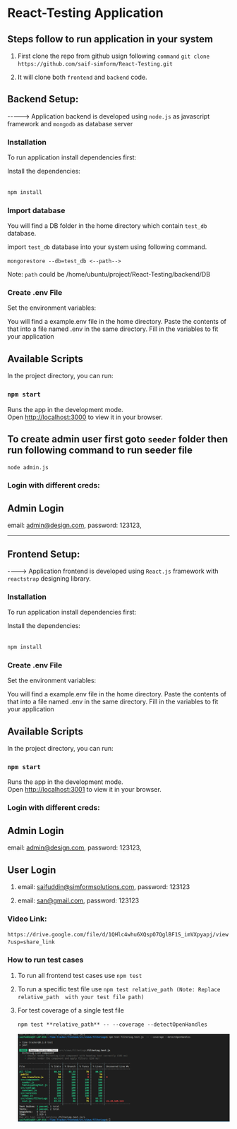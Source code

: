 # React-Testing Application

## Steps follow to run application in your system

1. First clone the repo from github usign following `command`
   `git clone https://github.com/saif-simform/React-Testing.git`

2. It will clone both `frontend` and `backend` code.

## Backend Setup:

-----> Application backend is developed using `node.js` as javascript framework and `mongodb` as database server

### Installation

To run application install dependencies first:

Install the dependencies:

```bash

npm install

```

### Import database

You will find a DB folder in the home directory which contain `test_db` database.

import `test_db` database into your system using following command.

`mongorestore --db=test_db <--path-->`

Note: `path` could be /home/ubuntu/project/React-Testing/backend/DB

### Create .env File

Set the environment variables:

You will find a example.env file in the home directory. Paste the contents of that into a file named .env in the same directory. Fill in the variables to fit your application

## Available Scripts

In the project directory, you can run:

### `npm start`

Runs the app in the development mode.\
Open [http://localhost:3000](http://localhost:3000) to view it in your browser.

## To create admin user first goto `seeder` folder then run following command to run seeder file

`node admin.js`

### Login with different creds:

## Admin Login

email: admin@design.com,
password: 123123,

---

## Frontend Setup:

----> Application frontend is developed using `React.js` framework with `reactstrap` designing library.

### Installation

To run application install dependencies first:

Install the dependencies:

```bash

npm install

```

### Create .env File

Set the environment variables:

You will find a example.env file in the home directory. Paste the contents of that into a file named .env in the same directory. Fill in the variables to fit your application

## Available Scripts

In the project directory, you can run:

### `npm start`

Runs the app in the development mode.\
Open [http://localhost:3001](http://localhost:3001) to view it in your browser.

### Login with different creds:

## Admin Login

email: admin@design.com,
password: 123123,

## User Login

1. email: saifuddin@simformsolutions.com, password: 123123

2. email: san@gmail.com, password: 123123

### Video Link:
`https://drive.google.com/file/d/1QHlc4whu6XQspO7QglBF1S_imVXpyapj/view?usp=share_link`

### How to run test cases

1. To run all frontend test cases use `npm test`
2. To run a specific test file use `npm test relative_path (Note: Replace relative_path  with your test file path)`
3. For test coverage of a single test file
    
    `npm test **relative_path** -- --coverage --detectOpenHandles`
   
   
   ![Test-Coverage](frontend/public/Test-Coverage.png)
  